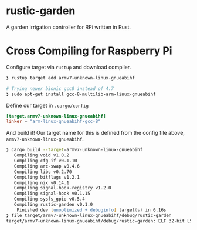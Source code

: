 # rustic-garden
A garden irrigation controller for RPi written in Rust.

# Cross Compiling for Raspberry Pi
Configure target via `rustup` and download compiler.
```zsh
❯ rustup target add armv7-unknown-linux-gnueabihf

# Trying newer bionic gcc8 instead of 4.7
❯ sudo apt-get install gcc-8-multilib-arm-linux-gnueabihf
```
Define our target in `.cargo/config`
```toml
[target.armv7-unknown-linux-gnueabihf]
linker = "arm-linux-gnueabihf-gcc-8"
```
And build it! Our target name for this is defined from the config file above, `armv7-unknown-linux-gnueabihf`.
```zsh
❯ cargo build --target=armv7-unknown-linux-gnueabihf
   Compiling void v1.0.2
   Compiling cfg-if v0.1.10
   Compiling arc-swap v0.4.6
   Compiling libc v0.2.70
   Compiling bitflags v1.2.1
   Compiling nix v0.14.1
   Compiling signal-hook-registry v1.2.0
   Compiling signal-hook v0.1.15
   Compiling sysfs_gpio v0.5.4
   Compiling rustic-garden v0.1.0
    Finished dev [unoptimized + debuginfo] target(s) in 6.16s
❯ file target/armv7-unknown-linux-gnueabihf/debug/rustic-garden
target/armv7-unknown-linux-gnueabihf/debug/rustic-garden: ELF 32-bit LSB shared object, ARM, EABI5 version 1 (SYSV), dynamically linked, interpreter /lib/ld-linux-armhf.so.3, for GNU/Linux 3.2.0, BuildID[sha1]=922cc4abb4da8fb97e79717ceea273317c784d9e, with debug_info, not stripped
```

